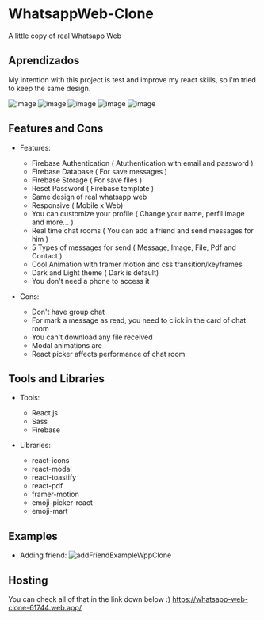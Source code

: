 # WhatsappWeb-Clone

A little copy of real Whatsapp Web 

## Aprendizados

My intention with this project is test and improve my react skills, so i'm tried to keep the same design. 

![image](https://user-images.githubusercontent.com/121461039/210433072-dc9cff84-3aeb-463e-913e-8b9d4a23d4c1.png)
![image](https://user-images.githubusercontent.com/121461039/210433363-c7c419aa-09f2-44cd-b7d4-d9c9ddbee4c9.png)
![image](https://user-images.githubusercontent.com/121461039/210433413-2ff7cab0-6524-40d4-96c8-5bae88d691c3.png)
![image](https://user-images.githubusercontent.com/121461039/210433457-3efbf5e8-e5b8-4d4a-9e55-ead48afb93cb.png)
![image](https://user-images.githubusercontent.com/121461039/210433584-5de8580b-d564-4088-8c63-1f4d340599e6.png)

## Features and Cons

* Features:
   * Firebase Authentication ( Atuthentication with email and password )
   * Firebase Database ( For save messages ) 
   * Firebase Storage ( For save files )
   * Reset Password ( Firebase template )
   * Same design of real whatsapp web
   * Responsive ( Mobile x Web)
   * You can customize your profile ( Change your name, perfil image and more... )
   * Real time chat rooms ( You can add a friend and send messages for him )
   * 5 Types of messages for send ( Message, Image, File, Pdf and Contact )
   * Cool Animation with framer motion and css transition/keyframes
   * Dark and Light theme ( Dark is default)
   * You don't need a phone to access it 
   
 * Cons:
   * Don't have group chat
   * For mark a message as read, you need to click in the card of chat room
   * You can't download any file received
   * Modal animations are
   * React picker affects performance of chat room
   
## Tools and Libraries
    
* Tools:
    * React.js 
    * Sass
    * Firebase

* Libraries: 
    * react-icons
    * react-modal
    * react-toastify
    * react-pdf
    * framer-motion
    * emoji-picker-react
    * emoji-mart

## Examples

* Adding friend:
![addFriendExampleWppClone](https://user-images.githubusercontent.com/121461039/210434442-cf2ce795-4af3-4ce3-a629-3b8e58a518ac.gif)

## Hosting

You can check all of that in the link down below :)
https://whatsapp-web-clone-61744.web.app/
